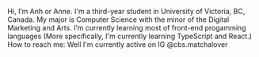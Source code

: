 Hi, I’m Anh or Anne. I'm a third-year student in University of Victoria, BC, Canada.
My major is Computer Science with the minor of the Digital Marketing and Arts. 
I’m currently learning most of front-end progamming languages (More specifically, I'm currently learning TypeScript and React.) 
How to reach me: Well I'm currently active on IG @cbs.matchalover


